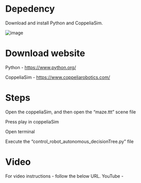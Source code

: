 # Depedency
Download and install Python and CoppeliaSim.

![image](https://github.com/balajibalasubramaniam/Machine_Learning_Autonomous_System/assets/22381666/93e81765-9931-4e6f-96a2-9d7448845d5b)

# Download website
Python - https://www.python.org/

CoppeliaSim - https://www.coppeliarobotics.com/

# Steps
Open the coppeliaSim, and then open the “maze.ttt” scene file

Press play in coppeliaSim

Open terminal

Execute the “control_robot_autonomous_decisionTree.py” file 

# Video
For video instructions - follow the below URL. YouTube -
